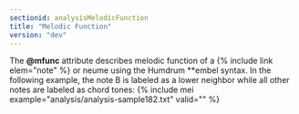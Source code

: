 ```yaml
---
sectionid: analysisMelodicFunction
title: "Melodic Function"
version: "dev"
---
```


The **@mfunc** attribute describes melodic function of a {% include link elem="note" %} or neume using the Humdrum **embel syntax. In the following example, the note B is labeled as a lower neighbor while all other notes are labeled as chord tones:
{% include mei example="analysis/analysis-sample182.txt" valid="" %}
